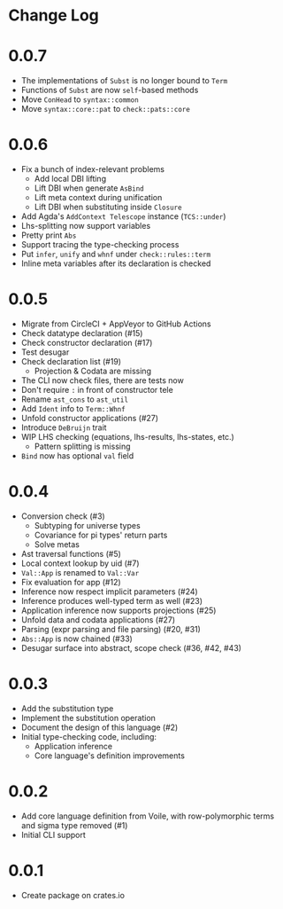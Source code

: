 # Change Log

# 0.0.7

+ The implementations of `Subst` is no longer bound to `Term`
+ Functions of `Subst` are now `self`-based methods
+ Move `ConHead` to `syntax::common`
+ Move `syntax::core::pat` to `check::pats::core`

# 0.0.6

+ Fix a bunch of index-relevant problems
  + Add local DBI lifting
  + Lift DBI when generate `AsBind`
  + Lift meta context during unification
  + Lift DBI when substituting inside `Closure`
+ Add Agda's `AddContext Telescope` instance (`TCS::under`)
+ Lhs-splitting now support variables
+ Pretty print `Abs`
+ Support tracing the type-checking process
+ Put `infer`, `unify` and `whnf` under `check::rules::term`
+ Inline meta variables after its declaration is checked

# 0.0.5

+ Migrate from CircleCI + AppVeyor to GitHub Actions
+ Check datatype declaration (#15)
+ Check constructor declaration (#17)
+ Test desugar
+ Check declaration list (#19)
  + Projection & Codata are missing
+ The CLI now check files, there are tests now
+ Don't require `:` in front of constructor tele
+ Rename `ast_cons` to `ast_util`
+ Add `Ident` info to `Term::Whnf`
+ Unfold constructor applications (#27)
+ Introduce `DeBruijn` trait
+ WIP LHS checking (equations, lhs-results, lhs-states, etc.)
  + Pattern splitting is missing
+ `Bind` now has optional `val` field

# 0.0.4

+ Conversion check (#3)
  + Subtyping for universe types
  + Covariance for pi types' return parts
  + Solve metas
+ Ast traversal functions (#5)
+ Local context lookup by uid (#7)
+ `Val::App` is renamed to `Val::Var`
+ Fix evaluation for app (#12)
+ Inference now respect implicit parameters (#24)
+ Inference produces well-typed term as well (#23)
+ Application inference now supports projections (#25)
+ Unfold data and codata applications (#27)
+ Parsing (expr parsing and file parsing) (#20, #31)
+ `Abs::App` is now chained (#33)
+ Desugar surface into abstract, scope check (#36, #42, #43)

# 0.0.3

+ Add the substitution type
+ Implement the substitution operation
+ Document the design of this language (#2)
+ Initial type-checking code, including:
  + Application inference
  + Core language's definition improvements

# 0.0.2

+ Add core language definition from Voile,
  with row-polymorphic terms and sigma type removed (#1)
+ Initial CLI support

# 0.0.1

+ Create package on crates.io

